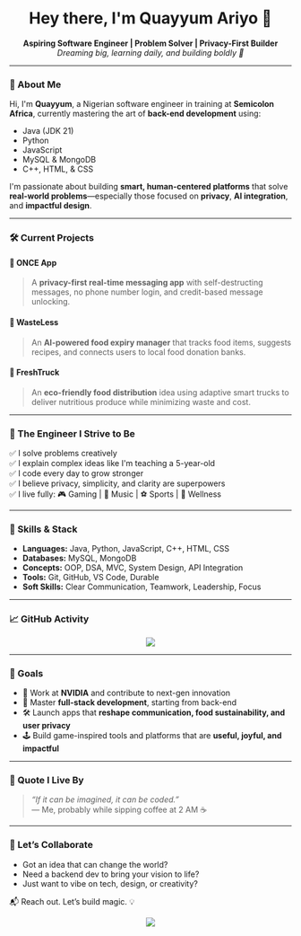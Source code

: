 <h1 align="center">Hey there, I'm Quayyum Ariyo 👋</h1>
<p align="center">
  <b>Aspiring Software Engineer | Problem Solver | Privacy-First Builder</b><br>
  <i>Dreaming big, learning daily, and building boldly 🚀</i>
</p>

---

### 🧠 About Me

Hi, I'm **Quayyum**, a Nigerian software engineer in training at **Semicolon Africa**, currently mastering the art of **back-end development** using:

- Java (JDK 21)
- Python
- JavaScript
- MySQL & MongoDB
- C++, HTML, & CSS

I'm passionate about building **smart, human-centered platforms** that solve **real-world problems**—especially those focused on **privacy**, **AI integration**, and **impactful design**.

---

### 🛠️ Current Projects

#### 🔐 ONCE App  
> A **privacy-first real-time messaging app** with self-destructing messages, no phone number login, and credit-based message unlocking.

#### 🧠 WasteLess  
> An **AI-powered food expiry manager** that tracks food items, suggests recipes, and connects users to local food donation banks.

#### 🚛 FreshTruck  
> An **eco-friendly food distribution** idea using adaptive smart trucks to deliver nutritious produce while minimizing waste and cost.

---

### 🚀 The Engineer I Strive to Be

✅ I solve problems creatively  
✅ I explain complex ideas like I'm teaching a 5-year-old  
✅ I code every day to grow stronger  
✅ I believe privacy, simplicity, and clarity are superpowers  
✅ I live fully: 🎮 Gaming | 🎵 Music | ⚽ Sports | 🌱 Wellness  

---

### 🧩 Skills & Stack

- **Languages:** Java, Python, JavaScript, C++, HTML, CSS  
- **Databases:** MySQL, MongoDB  
- **Concepts:** OOP, DSA, MVC, System Design, API Integration  
- **Tools:** Git, GitHub, VS Code, Durable  
- **Soft Skills:** Clear Communication, Teamwork, Leadership, Focus

---

### 📈 GitHub Activity

<p align="center">
  <img src="https://github-readme-stats.vercel.app/api?username=Quayyum-a&show_icons=true&theme=radical" />
</p>

---

### 🎯 Goals

- 🔬 Work at **NVIDIA** and contribute to next-gen innovation  
- 🧠 Master **full-stack development**, starting from back-end  
- 🛠️ Launch apps that **reshape communication, food sustainability, and user privacy**  
- 🕹️ Build game-inspired tools and platforms that are **useful, joyful, and impactful**

---

### 🌟 Quote I Live By

> *“If it can be imagined, it can be coded.”*  
> — Me, probably while sipping coffee at 2 AM ☕

---

### 🤝 Let’s Collaborate

- Got an idea that can change the world?
- Need a backend dev to bring your vision to life?
- Just want to vibe on tech, design, or creativity?

📬 Reach out. Let’s build magic. 💡  
<p align="center">
  <img src="https://img.shields.io/badge/-Let's%20Connect-blueviolet?style=for-the-badge&logo=github" />
</p>
